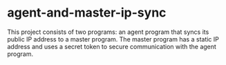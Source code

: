 # agent-and-master-ip-sync
This project consists of two programs: an agent program that syncs its public IP address to a master program. The master program has a static IP address and uses a secret token to secure communication with the agent program.
